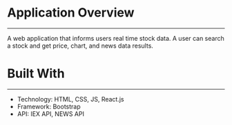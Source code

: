 # Application Overview

---

A web application that informs users real time stock data. A user can search a stock and get price, chart, and news data results.  


# Built With

---

- Technology: HTML, CSS, JS, React.js
- Framework: Bootstrap
- API: IEX API, NEWS API